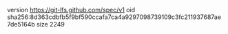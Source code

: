 version https://git-lfs.github.com/spec/v1
oid sha256:8d363cdbfb5f9bf590ccafa7ca4a9297098739109c3fc211937687ae7de5164b
size 2249
